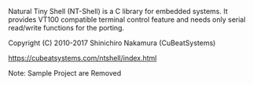 Natural Tiny Shell (NT-Shell) is a C library for embedded systems.
It provides VT100 compatible terminal control feature and needs only serial read/write functions for the porting.

Copyright (C) 2010-2017 Shinichiro Nakamura (CuBeatSystems)

https://cubeatsystems.com/ntshell/index.html

Note: Sample Project are Removed